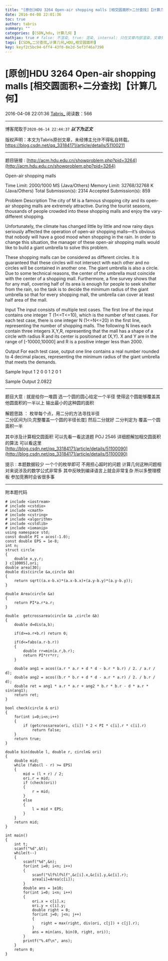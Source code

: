 ```yaml
---
title: "[原创]HDU 3264 Open-air shopping malls [相交圆面积+二分查找]【计算几何】"
date: 2016-04-08 22:01:36
toc: true
author: tabris
summary: ""
categories: [CSDN,hdu, 计算几何 ]
mathjax: true # false: 不渲染, true: 渲染, internal: 只在文章内部渲染，文章列表中不渲染
tags: [CSDN,二分查找,计算几何,HDU,相交圆面积]
key: keyf2c5bc94-6ff4-43f0-8e2d-5ef3f46a7398
---
```


# [原创]HDU 3264 Open-air shopping malls [相交圆面积+二分查找]【计算几何】

2016-04-08 22:01:36  [Tabris_](https://me.csdn.net/qq_33184171) 阅读数：566

---

博客爬取于`2020-06-14 22:44:37`
***以下为正文***

版权声明：本文为Tabris原创文章，未经博主允许不得私自转载。
https://blog.csdn.net/qq_33184171/article/details/51100211

<!-- more -->

---

题目链接 : [http://acm.hdu.edu.cn/showproblem.php?pid=3264](http://acm.hdu.edu.cn/showproblem.php?pid=3264)

Open-air shopping malls

Time Limit: 2000/1000 MS (Java/Others)    Memory Limit: 32768/32768 K (Java/Others)
Total Submission(s): 2314    Accepted Submission(s): 859


Problem Description
The city of M is a famous shopping city and its open-air shopping malls are extremely attractive. During the tourist seasons, thousands of people crowded into these shopping malls and enjoy the vary-different shopping.

Unfortunately, the climate has changed little by little and now rainy days seriously affected the operation of open-air shopping malls—it’s obvious that nobody will have a good mood when shopping in the rain. In order to change this situation, the manager of these open-air shopping malls would like to build a giant umbrella to solve this problem. 

These shopping malls can be considered as different circles. It is guaranteed that these circles will not intersect with each other and no circles will be contained in another one. The giant umbrella is also a circle. Due to some technical reasons, the center of the umbrella must coincide with the center of a shopping mall. Furthermore, a fine survey shows that for any mall, covering half of its area is enough for people to seek shelter from the rain, so the task is to decide the minimum radius of the giant umbrella so that for every shopping mall, the umbrella can cover at least half area of the mall.
 

Input
The input consists of multiple test cases. 
The first line of the input contains one integer T (1<=T<=10), which is the number of test cases.
For each test case, there is one integer N (1<=N<=20) in the first line, representing the number of shopping malls.
The following N lines each contain three integers X,Y,R, representing that the mall has a shape of a circle with radius R and its center is positioned at (X,Y). X and Y are in the range of [-10000,10000] and R is a positive integer less than 2000.
 

Output
For each test case, output one line contains a real number rounded to 4 decimal places, representing the minimum radius of the giant umbrella that meets the demands.
 

Sample Input
1
2
0 0 1
2 0 1
 

Sample Output
2.0822

 
---------

题目大意 :
就是给你一堆圆  选一个圆的圆心给定一个半径 使得这个圆能够覆盖其他圆面积的一半以上  输出最小的这种圆的面积

解题思路 ：
枚举每个点，用二分的方法寻找半径    
二分区间为[0,完整覆盖一个圆的半径长度]
然后二分就好
二分判定为 覆盖一个圆面积一半  

其中涉及计算相交圆面积 
可以先看一看这道题 POJ 2546
详细题解加相交圆面积的算法 可以看这里
[http://blog.csdn.net/qq_33184171/article/details/51100090](http://blog.csdn.net/qq_33184171/article/details/51100090)


提示 :
本题数据较少 一个个的枚举即可  不用担心超时的问题
计算几何这种问题相对来说涉及的数学公式非常多 
其中反映到编译语言上就会非常复杂
所以多整理模板 
参加竞赛时会省很多事

---------
附本题代码
```
# include <iostream>
# include <cstdio>
# include <cmath>
# include <cstring>
# include <algorithm>
# include <cstdlib>
# include <iomanip>
using namespace std;
const double PI = acos(-1.0);
const double EPS = 1e-8;
int n;
struct circle
{
    double x,y,r;
} c[10005],ori;
double area[30];
double dis(circle &a,circle &b)
{
    return sqrt((a.x-b.x)*(a.x-b.x)+(a.y-b.y)*(a.y-b.y));
}

double Area(circle &a)
{
    return PI*a.r*a.r;
}

double  getcrossarea(circle &a ,circle &b)
{
    double d=dis(a,b);

    if(d>=a.r+b.r) return 0;

    if(d<=fabs(a.r-b.r))
    {
        double rr=min(a.r,b.r);
        return PI*rr*rr;
    }

    double ang1 = acos((a.r * a.r + d * d - b.r * b.r) / 2. / a.r / d);
    double ang2 = acos((b.r * b.r + d * d - a.r * a.r) / 2. / b.r / d);
    double ret = ang1 * a.r * a.r + ang2 * b.r * b.r - d * a.r * sin(ang1);
    return ret;
}

bool check(circle & ori)
{
    for(int i=0;i<n;i++)
    {
        if (getcrossarea(ori, c[i]) * 2 < PI * c[i].r * c[i].r)
            return false;
    }
    return true;
}

double bin(double l, double r, circle& ori)
{
    double mid;
    while (fabs(l - r) >= EPS)
    {
        mid = (l + r) / 2;
        ori.r = mid;
        if (check(ori))
        {
            r = mid;
        }
        else
        {
            l = mid + EPS;
        }
    }
    return mid;
}

int main()
{
    int t;
    scanf("%d",&t);
    while(t--)
    {
        scanf("%d",&n);
        for(int i=0; i<n; i++)
        {
            scanf("%lf%lf%lf",&c[i].x,&c[i].y,&c[i].r);
            area[i]=Area(c[i]);
        }
        double ans = 1e10;
        for(int i=0; i<n; i++)
        {
            ori.x = c[i].x;
            ori.y = c[i].y;
            double right = 0;
            for(int j=0; j<n; j++)
            {
                right = max(right, dis(ori, c[j]) + c[j].r);
            }
            ans = min(ans, bin(0, right, ori));
        }
        printf("%.4f\n", ans);
    }
    return 0;
}
```